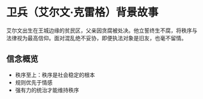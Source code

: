 # 卫兵（艾尔文·克雷格）背景故事

艾尔文出生在王城边缘的贫民区，父亲因贪腐被处决。他立誓终生不腐，将秩序与法律视为最高信仰。面对混乱绝不妥协，即便执法对象是旧友，也毫不留情。

## 信念概览
- 秩序至上：秩序是社会稳定的根本
- 规则优先于情感
- 强有力的统治才能维持秩序
